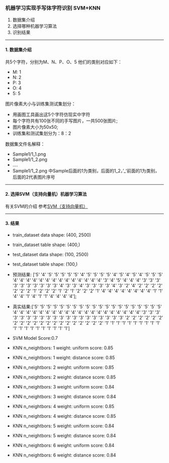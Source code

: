 ### 机器学习实现手写体字符识别 SVM+KNN

1. 数据集介绍
2. 选择哪种机器学习算法
3. 识别结果

----
#### 1. 数据集介绍
共5个字符，分别为M、N、P、O、5
他们的类别对应如下：
- M: 1
- N: 2
- P: 3
- O: 4
- 5: 5

图片像素大小与训练集测试集划分：
- 用画图工具画出这5个字符仿现实中字符
- 每个字符共有100张不同的手写图片，一共500张图片;
- 图片像素大小为50x50;
- 训练集和测试集划分为：8：2

数据集文件名解释：
- Sample1/1_1.png
- Sample1/1_2.png
- ….
- Sample1/1_2.png 中Sample后面的1为类别，后面的1_2，’_‘前面的1为类别，后面的2代表图片序号

------
#### 2. 选择SVM（支持向量机）机器学习算法
有关SVM的介绍 参考[SVM（支持向量机）](https://dongjingwei.wordpress.com/2019/07/15/svm-%e6%94%af%e6%8c%81%e5%90%91%e9%87%8f%e6%9c%ba/)


-----

#### 3. 结果
- train_dataset data shape: (400, 2500)
- train_dataset table shape: (400,)
- test_dataset data shape: (100, 2500)
- test_dataset table shape: (100,)
- 预测结果:
['5' '4' '5' '5' '5' '5' '5' '4' '5' '5' '5' '5' '4' '5' '4' '5' '4' '5'
 '5' '5' '4' '4' '4' '4' '4' '4' '4' '4' '4' '4' '4' '4' '4' '4' '3' '4'
 '5' '4' '4' '4' '3' '3' '3' '3' '3' '3' '3' '3' '3' '3' '4' '3' '3' '4'
 '3' '3' '3' '3' '4' '3' '2' '4' '2' '2' '2' '2' '2' '2' '2' '1' '2' '2'
 '2' '1' '2' '1' '2' '2' '2' '1' '4' '4' '4' '4' '4' '4' '4' '4' '1' '1'
 '4' '4' '1' '4' '1' '1' '4' '4' '4' '4'];
- 真实结果:['5' '5' '5' '5' '5' '5' '5' '5' '5' '5' '5' '5' '5' '5' '5' '5' '5' '5'
 '5' '5' '4' '4' '4' '4' '4' '4' '4' '4' '4' '4' '4' '4' '4' '4' '4' '4'
 '4' '4' '4' '4' '3' '3' '3' '3' '3' '3' '3' '3' '3' '3' '3' '3' '3' '3'
 '3' '3' '3' '3' '3' '3' '2' '2' '2' '2' '2' '2' '2' '2' '2' '2' '2' '2'
 '2' '2' '2' '2' '2' '2' '2' '2' '1' '1' '1' '1' '1' '1' '1' '1' '1' '1'
 '1' '1' '1' '1' '1' '1' '1' '1' '1' '1']

- SVM Model Score:0.7
- KNN n_neightbors: 1 weight: uniform score: 0.85
- KNN n_neightbors: 1 weight: distance score: 0.85
- KNN n_neightbors: 2 weight: uniform score: 0.85
- KNN n_neightbors: 2 weight: distance score: 0.85
- KNN n_neightbors: 3 weight: uniform score: 0.84
- KNN n_neightbors: 3 weight: distance score: 0.84
- KNN n_neightbors: 4 weight: uniform score: 0.85
- KNN n_neightbors: 4 weight: distance score: 0.85
- KNN n_neightbors: 5 weight: uniform score: 0.84
- KNN n_neightbors: 5 weight: distance score: 0.84
- KNN n_neightbors: 6 weight: uniform score: 0.84
- KNN n_neightbors: 6 weight: distance score: 0.84
